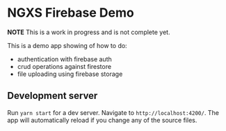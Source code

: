 # NGXS Firebase Demo

**NOTE** This is a work in progress and is not complete yet.

This is a demo app showing of how to do:
 * authentication with firebase auth
 * crud operations against firestore
 * file uploading using firebase storage

## Development server

Run `yarn start` for a dev server. Navigate to `http://localhost:4200/`. The app will automatically reload if you change any of the source files.